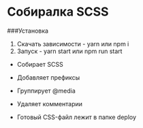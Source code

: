 # Собиралка SCSS

###Установка
1. Скачать зависимости - yarn или npm i
2. Запуск - yarn start или npm run start

- Собирает SCSS
- Добавляет префиксы
- Группирует @media
- Удаляет комментарии

- Готовый CSS-файл лежит в папке deploy